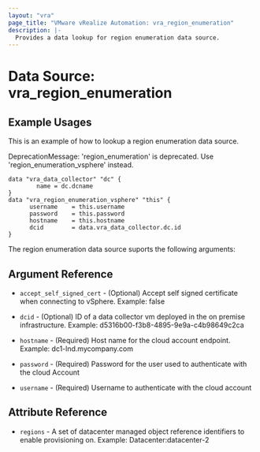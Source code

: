 ```yaml
---
layout: "vra"
page_title: "VMware vRealize Automation: vra_region_enumeration"
description: |-
  Provides a data lookup for region enumeration data source.
---
```


# Data Source: vra_region_enumeration
## Example Usages

This is an example of how to lookup a region enumeration data source.

DeprecationMessage: 'region_enumeration' is deprecated. Use 'region_enumeration_vsphere' instead.
```hcl 
data "vra_data_collector" "dc" {
		name = dc.dcname
}
data "vra_region_enumeration_vsphere" "this" {
	  username    = this.username
	  password    = this.password
	  hostname    = this.hostname
	  dcid        = data.vra_data_collector.dc.id
}
```

The region enumeration data source suports the following arguments:

## Argument Reference
* `accept_self_signed_cert` - (Optional) Accept self signed certificate when connecting to vSphere. Example: false

* `dcid` - (Optional) ID of a data collector vm deployed in the on premise infrastructure. Example: d5316b00-f3b8-4895-9e9a-c4b98649c2ca

* `hostname` - (Required) Host name for the cloud account endpoint. Example: dc1-lnd.mycompany.com

* `password` - (Required) Password for the user used to authenticate with the cloud Account

* `username` - (Required) Username to authenticate with the cloud account

## Attribute Reference
* `regions` - A set of datacenter managed object reference identifiers to enable provisioning on. Example: Datacenter:datacenter-2 


